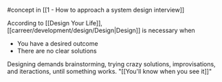 #concept in [[1 - How to approach a system design interview]]

According to [[Design Your Life]], [[carreer/development/design/Design|Design]] is necessary when
- You have a desired outcome
- There are no clear solutions

Designing demands brainstorming, trying crazy solutions, improvisations, and iteractions, until something works. "[[You'll know when you see it]]"